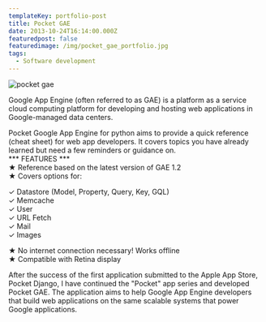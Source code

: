 ```yaml
---
templateKey: portfolio-post
title: Pocket GAE
date: 2013-10-24T16:14:00.000Z
featuredpost: false
featuredimage: /img/pocket_gae_portfolio.jpg
tags:
  - Software development
---
```

![pocket gae](/img/pocket_gae_portfolio.jpg "pocket gae")

Google App Engine (often referred to as GAE) is a platform as a service cloud computing platform for developing and hosting web applications in Google-managed data centers.

Pocket Google App Engine for python aims to provide a quick reference (cheat sheet) for web app developers. It covers topics you have already learned but need a few reminders or guidance on.\
\*\*\* FEATURES \*\*\*\
★ Reference based on the latest version of GAE 1.2\
★ Covers options for:

✓ Datastore (Model, Property, Query, Key, GQL)\
✓ Memcache\
✓ User\
✓ URL Fetch\
✓ Mail\
✓ Images

★ No internet connection necessary! Works offline\
★ Compatible with Retina display



After the success of the first application submitted to the Apple App Store, Pocket Django, I have continued the "Pocket" app series and developed Pocket GAE. The application aims to help Google App Engine developers that build web applications on the same scalable systems that power Google applications.